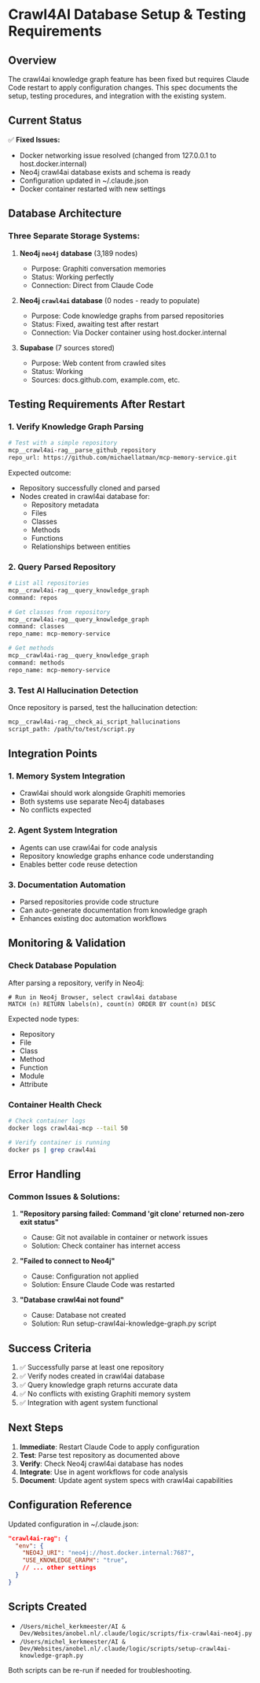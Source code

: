 # Crawl4AI Database Setup & Testing Requirements

## Overview
The crawl4ai knowledge graph feature has been fixed but requires Claude Code restart to apply configuration changes. This spec documents the setup, testing procedures, and integration with the existing system.

## Current Status
✅ **Fixed Issues:**
- Docker networking issue resolved (changed from 127.0.0.1 to host.docker.internal)
- Neo4j crawl4ai database exists and schema is ready
- Configuration updated in ~/.claude.json
- Docker container restarted with new settings

## Database Architecture

### Three Separate Storage Systems:
1. **Neo4j `neo4j` database** (3,189 nodes)
   - Purpose: Graphiti conversation memories
   - Status: Working perfectly
   - Connection: Direct from Claude Code

2. **Neo4j `crawl4ai` database** (0 nodes - ready to populate)
   - Purpose: Code knowledge graphs from parsed repositories
   - Status: Fixed, awaiting test after restart
   - Connection: Via Docker container using host.docker.internal

3. **Supabase** (7 sources stored)
   - Purpose: Web content from crawled sites
   - Status: Working
   - Sources: docs.github.com, example.com, etc.

## Testing Requirements After Restart

### 1. Verify Knowledge Graph Parsing
```bash
# Test with a simple repository
mcp__crawl4ai-rag__parse_github_repository
repo_url: https://github.com/michaellatman/mcp-memory-service.git
```

Expected outcome:
- Repository successfully cloned and parsed
- Nodes created in crawl4ai database for:
  - Repository metadata
  - Files
  - Classes
  - Methods
  - Functions
  - Relationships between entities

### 2. Query Parsed Repository
```bash
# List all repositories
mcp__crawl4ai-rag__query_knowledge_graph
command: repos

# Get classes from repository
mcp__crawl4ai-rag__query_knowledge_graph
command: classes
repo_name: mcp-memory-service

# Get methods
mcp__crawl4ai-rag__query_knowledge_graph
command: methods
repo_name: mcp-memory-service
```

### 3. Test AI Hallucination Detection
Once repository is parsed, test the hallucination detection:
```bash
mcp__crawl4ai-rag__check_ai_script_hallucinations
script_path: /path/to/test/script.py
```

## Integration Points

### 1. Memory System Integration
- Crawl4ai should work alongside Graphiti memories
- Both systems use separate Neo4j databases
- No conflicts expected

### 2. Agent System Integration
- Agents can use crawl4ai for code analysis
- Repository knowledge graphs enhance code understanding
- Enables better code reuse detection

### 3. Documentation Automation
- Parsed repositories provide code structure
- Can auto-generate documentation from knowledge graph
- Enhances existing doc automation workflows

## Monitoring & Validation

### Check Database Population
After parsing a repository, verify in Neo4j:
```cypher
# Run in Neo4j Browser, select crawl4ai database
MATCH (n) RETURN labels(n), count(n) ORDER BY count(n) DESC
```

Expected node types:
- Repository
- File
- Class
- Method
- Function
- Module
- Attribute

### Container Health Check
```bash
# Check container logs
docker logs crawl4ai-mcp --tail 50

# Verify container is running
docker ps | grep crawl4ai
```

## Error Handling

### Common Issues & Solutions:

1. **"Repository parsing failed: Command 'git clone' returned non-zero exit status"**
   - Cause: Git not available in container or network issues
   - Solution: Check container has internet access

2. **"Failed to connect to Neo4j"**
   - Cause: Configuration not applied
   - Solution: Ensure Claude Code was restarted

3. **"Database crawl4ai not found"**
   - Cause: Database not created
   - Solution: Run setup-crawl4ai-knowledge-graph.py script

## Success Criteria

1. ✅ Successfully parse at least one repository
2. ✅ Verify nodes created in crawl4ai database
3. ✅ Query knowledge graph returns accurate data
4. ✅ No conflicts with existing Graphiti memory system
5. ✅ Integration with agent system functional

## Next Steps

1. **Immediate**: Restart Claude Code to apply configuration
2. **Test**: Parse test repository as documented above
3. **Verify**: Check Neo4j crawl4ai database has nodes
4. **Integrate**: Use in agent workflows for code analysis
5. **Document**: Update agent system specs with crawl4ai capabilities

## Configuration Reference

Updated configuration in ~/.claude.json:
```json
"crawl4ai-rag": {
  "env": {
    "NEO4J_URI": "neo4j://host.docker.internal:7687",
    "USE_KNOWLEDGE_GRAPH": "true",
    // ... other settings
  }
}
```

## Scripts Created
- `/Users/michel_kerkmeester/AI & Dev/Websites/anobel.nl/.claude/logic/scripts/fix-crawl4ai-neo4j.py`
- `/Users/michel_kerkmeester/AI & Dev/Websites/anobel.nl/.claude/logic/scripts/setup-crawl4ai-knowledge-graph.py`

Both scripts can be re-run if needed for troubleshooting.